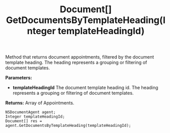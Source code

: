 ﻿---
uid: crmscript_ref_NSDocumentAgent_GetDocumentsByTemplateHeading
title: Document[] GetDocumentsByTemplateHeading(Integer templateHeadingId)
intellisense: NSDocumentAgent.GetDocumentsByTemplateHeading
keywords: NSDocumentAgent, GetDocumentsByTemplateHeading
so.topic: reference
---

Method that returns document appointments, filtered by the document template heading. The heading represents a grouping or filtering of document templates.

**Parameters:**
 - **templateHeadingId** The document template heading id. The heading represents a grouping or filtering of document templates.

**Returns:** Array of Appointments.

```crmscript
NSDocumentAgent agent;
Integer templateHeadingId;
Document[] res = agent.GetDocumentsByTemplateHeading(templateHeadingId);
```

